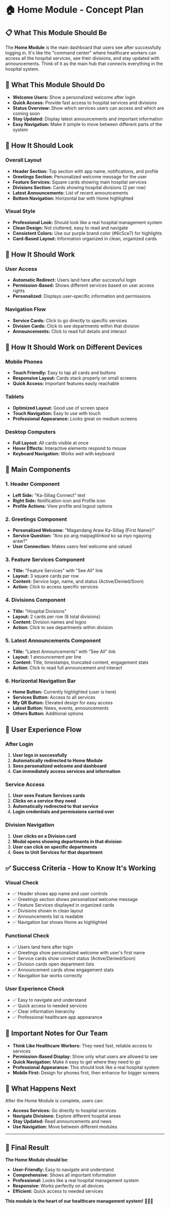 # 🏠 Home Module - Concept Plan

## 📋 **What This Module Should Be**

The **Home Module** is the main dashboard that users see after successfully logging in. It's like the "command center" where healthcare workers can access all the hospital services, see their divisions, and stay updated with announcements. Think of it as the main hub that connects everything in the hospital system.

## 🎯 **What This Module Should Do**

- **Welcome Users:** Show a personalized welcome after login
- **Quick Access:** Provide fast access to hospital services and divisions
- **Status Overview:** Show which services users can access and which are coming soon
- **Stay Updated:** Display latest announcements and important information
- **Easy Navigation:** Make it simple to move between different parts of the system

## 🎨 **How It Should Look**

### **Overall Layout**
- **Header Section:** Top section with app name, notifications, and profile
- **Greetings Section:** Personalized welcome message for the user
- **Feature Services:** Square cards showing main hospital services
- **Divisions Section:** Cards showing hospital divisions (2 per row)
- **Latest Announcements:** List of recent announcements
- **Bottom Navigation:** Horizontal bar with Home highlighted

### **Visual Style**
- **Professional Look:** Should look like a real hospital management system
- **Clean Design:** Not cluttered, easy to read and navigate
- **Consistent Colors:** Use our purple brand color (#6c5ce7) for highlights
- **Card-Based Layout:** Information organized in clean, organized cards

## 🔧 **How It Should Work**

### **User Access**
- **Automatic Redirect:** Users land here after successful login
- **Permission-Based:** Shows different services based on user access rights
- **Personalized:** Displays user-specific information and permissions

### **Navigation Flow**
- **Service Cards:** Click to go directly to specific services
- **Division Cards:** Click to see departments within that division
- **Announcements:** Click to read full details and interact

## 📱 **How It Should Work on Different Devices**

### **Mobile Phones**
- **Touch Friendly:** Easy to tap all cards and buttons
- **Responsive Layout:** Cards stack properly on small screens
- **Quick Access:** Important features easily reachable

### **Tablets**
- **Optimized Layout:** Good use of screen space
- **Touch Navigation:** Easy to use with touch
- **Professional Appearance:** Looks great on medium screens

### **Desktop Computers**
- **Full Layout:** All cards visible at once
- **Hover Effects:** Interactive elements respond to mouse
- **Keyboard Navigation:** Works well with keyboard

## 🎯 **Main Components**

### **1. Header Component**
- **Left Side:** "Ka-Sillag Connect" text
- **Right Side:** Notification icon and Profile icon
- **Profile Actions:** View profile and logout options

### **2. Greetings Component**
- **Personalized Welcome:** "Magandang Araw Ka-Sillag {First Name}!"
- **Service Question:** "Ano po ang maipaglilinkod ko sa inyo ngayong araw?"
- **User Connection:** Makes users feel welcome and valued

### **3. Feature Services Component**
- **Title:** "Feature Services" with "See All" link
- **Layout:** 3 square cards per row
- **Content:** Service logo, name, and status (Active/Denied/Soon)
- **Action:** Click to access specific services

### **4. Divisions Component**
- **Title:** "Hospital Divisions"
- **Layout:** 2 cards per row (8 total divisions)
- **Content:** Division names and logos
- **Action:** Click to see departments within division

### **5. Latest Announcements Component**
- **Title:** "Latest Announcements" with "See All" link
- **Layout:** 1 announcement per line
- **Content:** Title, timestamps, truncated content, engagement stats
- **Action:** Click to read full announcement and interact

### **6. Horizontal Navigation Bar**
- **Home Button:** Currently highlighted (user is here)
- **Services Button:** Access to all services
- **My QR Button:** Elevated design for easy access
- **Latest Button:** News, events, announcements
- **Others Button:** Additional options

## 🔄 **User Experience Flow**

### **After Login**
1. **User logs in successfully**
2. **Automatically redirected to Home Module**
3. **Sees personalized welcome and dashboard**
4. **Can immediately access services and information**

### **Service Access**
1. **User sees Feature Services cards**
2. **Clicks on a service they need**
3. **Automatically redirected to that service**
4. **Login credentials and permissions carried over**

### **Division Navigation**
1. **User clicks on a Division card**
2. **Modal opens showing departments in that division**
3. **User can click on specific departments**
4. **Goes to Unit Services for that department**

## ✅ **Success Criteria - How to Know It's Working**

### **Visual Check**
- ✅ Header shows app name and user controls
- ✅ Greetings section shows personalized welcome message
- ✅ Feature Services displayed in organized cards
- ✅ Divisions shown in clean layout
- ✅ Announcements list is readable
- ✅ Navigation bar shows Home as highlighted

### **Functional Check**
- ✅ Users land here after login
- ✅ Greetings show personalized welcome with user's first name
- ✅ Service cards show correct status (Active/Denied/Soon)
- ✅ Division cards open department lists
- ✅ Announcement cards show engagement stats
- ✅ Navigation bar works correctly

### **User Experience Check**
- ✅ Easy to navigate and understand
- ✅ Quick access to needed services
- ✅ Clear information hierarchy
- ✅ Professional healthcare app appearance

## 📝 **Important Notes for Our Team**

- **Think Like Healthcare Workers:** They need fast, reliable access to services
- **Permission-Based Display:** Show only what users are allowed to see
- **Quick Navigation:** Make it easy to get where they need to go
- **Professional Appearance:** This should look like a real hospital system
- **Mobile First:** Design for phones first, then enhance for bigger screens

## 🚀 **What Happens Next**

After the Home Module is complete, users can:
- **Access Services:** Go directly to hospital services
- **Navigate Divisions:** Explore different hospital areas
- **Stay Updated:** Read announcements and news
- **Use Navigation:** Move between different modules

---

## 🎉 **Final Result**

**The Home Module should be:**
- **User-Friendly:** Easy to navigate and understand
- **Comprehensive:** Shows all important information
- **Professional:** Looks like a real hospital management system
- **Responsive:** Works perfectly on all devices
- **Efficient:** Quick access to needed services

**This module is the heart of our healthcare management system!** 🚀💜🏥
